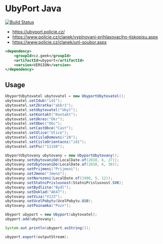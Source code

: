 # UbyPort Java

[![Build Status](https://travis-ci.org/martiner/ubyport.png?branch=master)](https://travis-ci.org/martiner/ubyport)

* https://ubyport.policie.cz/
* https://www.policie.cz/clanek/vyplnovani-prihlasovaciho-tiskopisu.aspx
* https://www.policie.cz/clanek/unl-soubor.aspx

```xml
<dependency>
	<groupId>cz.geek</groupId>
	<artifactId>ubyport</artifactId>
	<version>VERSION</version>
</dependency>
```

## Usage

```java
UbyportUbytovatel ubytovatel = new UbyportUbytovatel();
ubytovatel.setIdub("id1");
ubytovatel.setZkratka("abbr1");
ubytovatel.setUbytovatel("Ubyt");
ubytovatel.setKontakt("Kontakt");
ubytovatel.setOkres("Okr");
ubytovatel.setObec("Obc");
ubytovatel.setCastObce("Cast");
ubytovatel.setUlice("Ulice");
ubytovatel.setCisloDomovni("2A");
ubytovatel.setCisloOrientacni("id1");
ubytovatel.setPsc("11150");

UbyportUbytovany ubytovany = new UbyportUbytovany();
ubytovany.setUbytovaniOd(LocalDate.of(2018, 6, 27));
ubytovany.setUbytovaniDo(LocalDate.of(2018, 6, 30));
ubytovany.setPrijmeni("Prijmeni");
ubytovany.setJmeno("Jmeno");
ubytovany.setNarozeni(LocalDate.of(1980, 5, 12));
ubytovany.setStatniPrislusnost(StatniPrislusnost.SVK);
ubytovany.setBydliste("Bydl");
ubytovany.setDoklad("AK47");
ubytovany.setViza("V123");
ubytovany.setUcelPobytu(UcelPobytu.U10);
ubytovany.setPoznamka("Pozn");

Ubyport ubyport = new Ubyport(ubytovatel);
ubyport.add(ubytovany);

System.out.println(ubyport.asString());

ubyport.export(outputStream);

```
